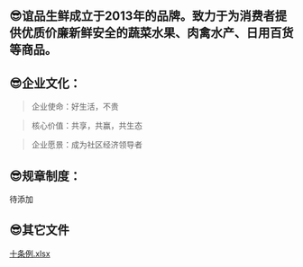 ## 😎谊品生鲜成立于2013年的品牌。致力于为消费者提供优质价廉新鲜安全的蔬菜水果、肉禽水产、日用百货等商品。

## 😎企业文化：

> 企业使命：好生活，不贵

> 核心价值：共享，共赢，共生态

> 企业愿景：成为社区经济领导者

## 😎规章制度：

待添加

## 😎其它文件

<p><a href="http://qiniu.hello-meta.xyz/files/official/十条例.xlsx">十条例.xlsx</a></p>
